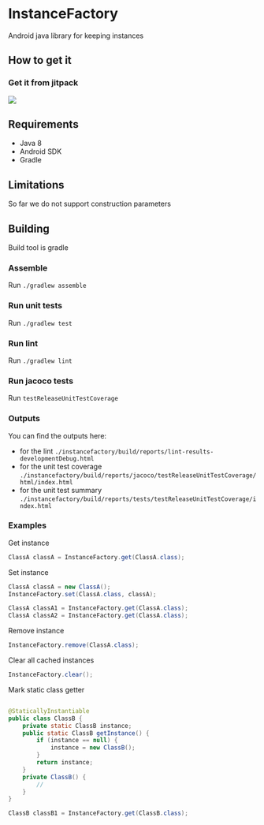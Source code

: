 # InstanceFactory

Android java library for keeping instances

## How to get it

### Get it from jitpack
[![](https://jitpack.io/v/ranapat/instancefactory.svg)](https://jitpack.io/#ranapat/instancefactory)

## Requirements
* Java 8
* Android SDK
* Gradle

## Limitations
So far we do not support construction parameters

## Building
Build tool is gradle

### Assemble
Run `./gradlew assemble`

### Run unit tests
Run `./gradlew test`

### Run lint
Run `./gradlew lint`

### Run jacoco tests
Run `testReleaseUnitTestCoverage`

### Outputs
You can find the outputs here:
- for the lint `./instancefactory/build/reports/lint-results-developmentDebug.html`
- for the unit test coverage `./instancefactory/build/reports/jacoco/testReleaseUnitTestCoverage/html/index.html`
- for the unit test summary `./instancefactory/build/reports/tests/testReleaseUnitTestCoverage/index.html`

### Examples

Get instance

```java
ClassA classA = InstanceFactory.get(ClassA.class);
```

Set instance

```java
ClassA classA = new ClassA();
InstanceFactory.set(ClassA.class, classA);

ClassA classA1 = InstanceFactory.get(ClassA.class);
ClassA classA2 = InstanceFactory.get(ClassA.class);
```

Remove instance

```java
InstanceFactory.remove(ClassA.class);
```

Clear all cached instances

```java
InstanceFactory.clear();
```

Mark static class getter

```java

@StaticallyInstantiable
public class ClassB {
    private static ClassB instance;
    public static ClassB getInstance() {
        if (instance == null) {
            instance = new ClassB();
        }
        return instance;
    }
    private ClassB() {
        //
    }
}

ClassB classB1 = InstanceFactory.get(ClassB.class);
```
